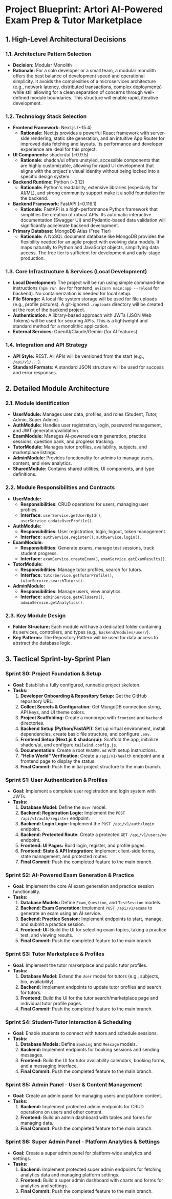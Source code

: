 # Project Blueprint: Artori AI-Powered Exam Prep & Tutor Marketplace

## 1. High-Level Architectural Decisions

### 1.1. Architecture Pattern Selection

- **Decision:** Modular Monolith
- **Rationale:** For a solo developer or a small team, a modular monolith offers the best balance of development speed and operational simplicity. It avoids the complexities of a microservices architecture (e.g., network latency, distributed transactions, complex deployments) while still allowing for a clean separation of concerns through well-defined module boundaries. This structure will enable rapid, iterative development.

### 1.2. Technology Stack Selection

- **Frontend Framework:** Next.js (~15.4)
  - **Rationale:** Next.js provides a powerful React framework with server-side rendering, static site generation, and an intuitive App Router for improved data fetching and layouts. Its performance and developer experience are ideal for this project.
- **UI Components:** shadcn/ui (~0.9.5)
  - **Rationale:** shadcn/ui offers unstyled, accessible components that are highly customizable, allowing for rapid UI development that aligns with the project's visual identity without being locked into a specific design system.
- **Backend Runtime:** Python (~3.12)
  - **Rationale:** Python's readability, extensive libraries (especially for AI/ML), and strong community support make it a solid foundation for the backend.
- **Backend Framework:** FastAPI (~0.116.1)
  - **Rationale:** FastAPI is a high-performance Python framework that simplifies the creation of robust APIs. Its automatic interactive documentation (Swagger UI) and Pydantic-based data validation will significantly accelerate backend development.
- **Primary Database:** MongoDB Atlas (Free Tier)
  - **Rationale:** A NoSQL document database like MongoDB provides the flexibility needed for an agile project with evolving data models. It maps naturally to Python and JavaScript objects, simplifying data access. The free tier is sufficient for development and early-stage production.

### 1.3. Core Infrastructure & Services (Local Development)

- **Local Development:** The project will be run using simple command-line instructions (`npm run dev` for frontend, `uvicorn main:app --reload` for backend). No containerization is needed for local setup.
- **File Storage:** A local file system storage will be used for file uploads (e.g., profile pictures). A git-ignored `./uploads` directory will be created at the root of the backend project.
- **Authentication:** A library-based approach with JWTs (JSON Web Tokens) will be used for securing APIs. This is a lightweight and standard method for a monolithic application.
- **External Services:** OpenAI/Claude/Gemini (for AI features).

### 1.4. Integration and API Strategy

- **API Style:** REST. All APIs will be versioned from the start (e.g., `/api/v1/...`).
- **Standard Formats:** A standard JSON structure will be used for success and error responses.

## 2. Detailed Module Architecture

### 2.1. Module Identification

- **UserModule:** Manages user data, profiles, and roles (Student, Tutor, Admin, Super Admin).
- **AuthModule:** Handles user registration, login, password management, and JWT generation/validation.
- **ExamModule:** Manages AI-powered exam generation, practice sessions, question bank, and progress tracking.
- **TutorModule:** Manages tutor profiles, availability, subjects, and marketplace listings.
- **AdminModule:** Provides functionality for admins to manage users, content, and view analytics.
- **SharedModule:** Contains shared utilities, UI components, and type definitions.

### 2.2. Module Responsibilities and Contracts

- **UserModule:**
  - **Responsibilities:** CRUD operations for users, managing user profiles.
  - **Interface:** `userService.getUserById()`, `userService.updateUserProfile()`.
- **AuthModule:**
  - **Responsibilities:** User registration, login, logout, token management.
  - **Interface:** `authService.register()`, `authService.login()`.
- **ExamModule:**
  - **Responsibilities:** Generate exams, manage test sessions, track student progress.
  - **Interface:** `examService.createExam()`, `examService.getExamResults()`.
- **TutorModule:**
  - **Responsibilities:** Manage tutor profiles, search for tutors.
  - **Interface:** `tutorService.getTutorProfile()`, `tutorService.searchTutors()`.
- **AdminModule:**
  - **Responsibilities:** Manage users, view analytics.
  - **Interface:** `adminService.getAllUsers()`, `adminService.getAnalytics()`.

### 2.3. Key Module Design

- **Folder Structure:** Each module will have a dedicated folder containing its services, controllers, and types (e.g., `backend/modules/user/`).
- **Key Patterns:** The Repository Pattern will be used for data access to abstract the database logic.

## 3. Tactical Sprint-by-Sprint Plan

### Sprint S0: Project Foundation & Setup

- **Goal:** Establish a fully configured, runnable project skeleton.
- **Tasks:**
  1.  **Developer Onboarding & Repository Setup:** Get the GitHub repository URL.
  2.  **Collect Secrets & Configuration:** Get MongoDB connection string, API keys, and UI theme colors.
  3.  **Project Scaffolding:** Create a monorepo with `frontend` and `backend` directories.
  4.  **Backend Setup (Python/FastAPI):** Set up virtual environment, install dependencies, create basic file structure, and configure `.env`.
  5.  **Frontend Setup (Next.js & shadcn/ui):** Scaffold the app, initialize shadcn/ui, and configure `tailwind.config.js`.
  6.  **Documentation:** Create a root `README.md` with setup instructions.
  7.  **"Hello World" Verification:** Create a `/api/v1/health` endpoint and a frontend page to display the status.
  8.  **Final Commit:** Push the initial project structure to the main branch.

### Sprint S1: User Authentication & Profiles

- **Goal:** Implement a complete user registration and login system with JWTs.
- **Tasks:**
  1.  **Database Model:** Define the `User` model.
  2.  **Backend: Registration Logic:** Implement the `POST /api/v1/auth/register` endpoint.
  3.  **Backend: Login Logic:** Implement the `POST /api/v1/auth/login` endpoint.
  4.  **Backend: Protected Route:** Create a protected `GET /api/v1/users/me` endpoint.
  5.  **Frontend: UI Pages:** Build login, register, and profile pages.
  6.  **Frontend: State & API Integration:** Implement client-side forms, state management, and protected routes.
  7.  **Final Commit:** Push the completed feature to the main branch.

### Sprint S2: AI-Powered Exam Generation & Practice

- **Goal:** Implement the core AI exam generation and practice session functionality.
- **Tasks:**
  1.  **Database Models:** Define `Exam`, `Question`, and `TestSession` models.
  2.  **Backend: Exam Generation:** Implement `POST /api/v1/exams` to generate an exam using an AI service.
  3.  **Backend: Practice Session:** Implement endpoints to start, manage, and submit a practice session.
  4.  **Frontend: UI:** Build the UI for selecting exam topics, taking a practice test, and viewing results.
  5.  **Final Commit:** Push the completed feature to the main branch.

### Sprint S3: Tutor Marketplace & Profiles

- **Goal:** Implement the tutor marketplace and public tutor profiles.
- **Tasks:**
  1.  **Database Model:** Extend the `User` model for tutors (e.g., subjects, bio, availability).
  2.  **Backend:** Implement endpoints to update tutor profiles and search for tutors.
  3.  **Frontend:** Build the UI for the tutor search/marketplace page and individual tutor profile pages.
  4.  **Final Commit:** Push the completed feature to the main branch.

### Sprint S4: Student-Tutor Interaction & Scheduling

- **Goal:** Enable students to connect with tutors and schedule sessions.
- **Tasks:**
  1.  **Database Models:** Define `Booking` and `Message` models.
  2.  **Backend:** Implement endpoints for booking sessions and sending messages.
  3.  **Frontend:** Build the UI for tutor availability calendars, booking forms, and a messaging interface.
  4.  **Final Commit:** Push the completed feature to the main branch.

### Sprint S5: Admin Panel - User & Content Management

- **Goal:** Create an admin panel for managing users and platform content.
- **Tasks:**
  1.  **Backend:** Implement protected admin endpoints for CRUD operations on users and other content.
  2.  **Frontend:** Build an admin dashboard with tables and forms for managing data.
  3.  **Final Commit:** Push the completed feature to the main branch.

### Sprint S6: Super Admin Panel - Platform Analytics & Settings

- **Goal:** Create a super admin panel for platform-wide analytics and settings.
- **Tasks:**
  1.  **Backend:** Implement protected super admin endpoints for fetching analytics data and managing platform settings.
  2.  **Frontend:** Build a super admin dashboard with charts and forms for analytics and settings.
  3.  **Final Commit:** Push the completed feature to the main branch.
